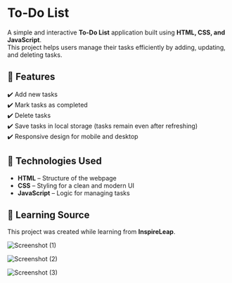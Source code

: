 # To-Do List  

A simple and interactive **To-Do List** application built using **HTML, CSS, and JavaScript**.  
This project helps users manage their tasks efficiently by adding, updating, and deleting tasks.  

## 🎯 Features  
✔️ Add new tasks  
✔️ Mark tasks as completed  
✔️ Delete tasks  
✔️ Save tasks in local storage (tasks remain even after refreshing)  
✔️ Responsive design for mobile and desktop  

## 🚀 Technologies Used  
- **HTML** – Structure of the webpage  
- **CSS** – Styling for a clean and modern UI  
- **JavaScript** – Logic for managing tasks  

## 📌 Learning Source  
This project was created while learning from **InspireLeap**.  

![Screenshot (1)](https://github.com/user-attachments/assets/e2375602-3675-4005-95f1-472d6e3dcbfa)

![Screenshot (2)](https://github.com/user-attachments/assets/c1e10c6a-54d5-418a-9f25-4055e5ca4f5f)

![Screenshot (3)](https://github.com/user-attachments/assets/2a59bdc0-31dc-42fc-880d-6650167d6393)




